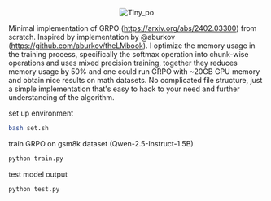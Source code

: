 <div align="center">

![Tiny_po](https://github.com/user-attachments/assets/82a6488e-9434-4192-a97c-0d4af4823f8d)

</div>

Minimal implementation of GRPO (https://arxiv.org/abs/2402.03300) from scratch. Inspired by implementation by @aburkov (https://github.com/aburkov/theLMbook). I optimize the memory usage in the training process, specifically the softmax operation into chunk-wise operations and uses mixed precision training, together they reduces memory usage by 50% and one could run GRPO with ~20GB GPU memory and obtain nice results on math datasets. No complicated file structure, just a simple implementation that's easy to hack to your need and further understanding of the algorithm. 

set up environment 
```bash
bash set.sh 
```

train GRPO on gsm8k dataset (Qwen-2.5-Instruct-1.5B)
```bash
python train.py
```

test model output 
```bash
python test.py
```



